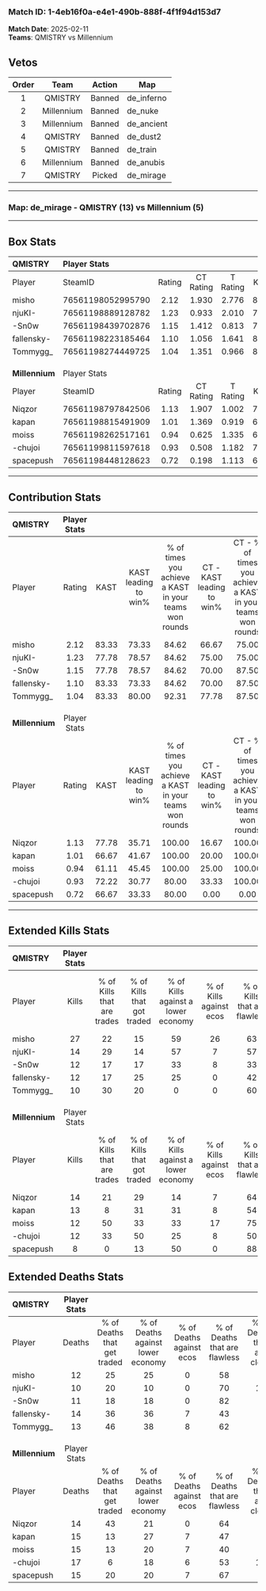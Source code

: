 ### Match ID: 1-4eb16f0a-e4e1-490b-888f-4f1f94d153d7  
**Match Date**: 2025-02-11  
**Teams**: QMISTRY vs Millennium  

## Vetos  

| Order | Team | Action | Map |
| :---: | :--: | :----: | --- |
| 1 | QMISTRY | Banned | de_inferno |
| 2 | Millennium | Banned | de_nuke |
| 3 | Millennium | Banned | de_ancient |
| 4 | QMISTRY | Banned | de_dust2 |
| 5 | QMISTRY | Banned | de_train |
| 6 | Millennium | Banned | de_anubis |
| 7 | QMISTRY | Picked | de_mirage |

---  

### **Map**: de_mirage - QMISTRY (13) vs Millennium (5)  
---  

## Box Stats  

| **QMISTRY**    | Player Stats      |        |           |          |       |       |       |         |        |      |     |
| :- | :- | :-: | :-: | :-: | :-: | :-: | :-: | :-: | :-: | :-: | :-: |
| Player         | SteamID           | Rating | CT Rating | T Rating | KAST  |  ADR  | Kills | Assists | Deaths | K/D  | HS% |
| misho          | 76561198052995790 |  2.12  |   1.930   |  2.776   | 83.33 | 151.1 |  27   |    5    |   12   | 2.25 | 66  |
| njuKI-         | 76561198889128782 |  1.23  |   0.933   |  2.010   | 77.78 | 65.8  |  14   |    3    |   10   | 1.40 | 50  |
| -Sn0w          | 76561198439702876 |  1.15  |   1.412   |  0.813   | 77.78 | 81.7  |  12   |    2    |   11   | 1.09 | 58  |
| fallensky-     | 76561198223185464 |  1.10  |   1.056   |  1.641   | 83.33 | 77.0  |  12   |    4    |   14   | 0.86 | 58  |
| Tommygg_       | 76561198274449725 |  1.04  |   1.351   |  0.966   | 83.33 | 73.1  |  10   |    7    |   13   | 0.77 | 80  |
|                |                   |        |           |          |       |       |       |         |        |      |     |
|                |                   |        |           |          |       |       |       |         |        |      |     |
|                |                   |        |           |          |       |       |       |         |        |      |     |
| **Millennium** | Player Stats      |        |           |          |       |       |       |         |        |      |     |
| Player         | SteamID           | Rating | CT Rating | T Rating | KAST  |  ADR  | Kills | Assists | Deaths | K/D  | HS% |
| Niqzor         | 76561198797842506 |  1.13  |   1.907   |  1.002   | 77.78 | 71.2  |  14   |    2    |   14   | 1.00 | 78  |
| kapan          | 76561198815491909 |  1.01  |   1.369   |  0.919   | 66.67 | 81.1  |  13   |    4    |   15   | 0.87 | 69  |
| moiss          | 76561198262517161 |  0.94  |   0.625   |  1.335   | 61.11 | 81.9  |  12   |    7    |   15   | 0.80 | 33  |
| -chujoi        | 76561199811597618 |  0.93  |   0.508   |  1.182   | 72.22 | 74.6  |  12   |    5    |   17   | 0.71 | 66  |
| spacepush      | 76561198448128623 |  0.72  |   0.198   |  1.113   | 66.67 | 64.9  |   8   |    4    |   15   | 0.53 | 37  |
---  

## Contribution Stats  

| **QMISTRY**    | Player Stats |       |                      |                                                        |                           |                                                             |                          |                                                            |
| :- | :-: | :-: | :-: | :-: | :-: | :-: | :-: | :-: |
| Player         |    Rating    | KAST  | KAST leading to win% | % of times you achieve a KAST in your teams won rounds | CT - KAST leading to win% | CT - % of times you achieve a KAST in your teams won rounds | T - KAST leading to win% | T - % of times you achieve a KAST in your teams won rounds |
| misho          |     2.12     | 83.33 |        73.33         |                         84.62                          |           66.67           |                            75.00                            |          83.33           |                           100.00                           |
| njuKI-         |     1.23     | 77.78 |        78.57         |                         84.62                          |           75.00           |                            75.00                            |          83.33           |                           100.00                           |
| -Sn0w          |     1.15     | 77.78 |        78.57         |                         84.62                          |           70.00           |                            87.50                            |          100.00          |                           80.00                            |
| fallensky-     |     1.10     | 83.33 |        73.33         |                         84.62                          |           70.00           |                            87.50                            |          80.00           |                           80.00                            |
| Tommygg_       |     1.04     | 83.33 |        80.00         |                         92.31                          |           77.78           |                            87.50                            |          83.33           |                           100.00                           |
|                |              |       |                      |                                                        |                           |                                                             |                          |                                                            |
|                |              |       |                      |                                                        |                           |                                                             |                          |                                                            |
|                |              |       |                      |                                                        |                           |                                                             |                          |                                                            |
| **Millennium** | Player Stats |       |                      |                                                        |                           |                                                             |                          |                                                            |
| Player         |    Rating    | KAST  | KAST leading to win% | % of times you achieve a KAST in your teams won rounds | CT - KAST leading to win% | CT - % of times you achieve a KAST in your teams won rounds | T - KAST leading to win% | T - % of times you achieve a KAST in your teams won rounds |
| Niqzor         |     1.13     | 77.78 |        35.71         |                         100.00                         |           16.67           |                           100.00                            |          50.00           |                           100.00                           |
| kapan          |     1.01     | 66.67 |        41.67         |                         100.00                         |           20.00           |                           100.00                            |          57.14           |                           100.00                           |
| moiss          |     0.94     | 61.11 |        45.45         |                         100.00                         |           25.00           |                           100.00                            |          57.14           |                           100.00                           |
| -chujoi        |     0.93     | 72.22 |        30.77         |                         80.00                          |           33.33           |                           100.00                            |          30.00           |                           75.00                            |
| spacepush      |     0.72     | 66.67 |        33.33         |                         80.00                          |           0.00            |                            0.00                             |          40.00           |                           100.00                           |
---  

## Extended Kills Stats  

| **QMISTRY**    | Player Stats |                            |                            |                                    |                         |                              |                                 |                                       |                    |           |
| :- | :-: | :-: | :-: | :-: | :-: | :-: | :-: | :-: | :-: | :-: |
| Player         |    Kills     | % of Kills that are trades | % of Kills that got traded | % of Kills against a lower economy | % of Kills against ecos | % of Kills that are flawless | % of Kills that are close duels | % of Kills that are assisted by flash | Pistol Round Kills | AWP Kills |
| misho          |      27      |             22             |             15             |                 59                 |           26            |              63              |                0                |                   0                   |         4          |     0     |
| njuKI-         |      14      |             29             |             14             |                 57                 |            7            |              57              |                7                |                   0                   |         2          |     0     |
| -Sn0w          |      12      |             17             |             17             |                 33                 |            8            |              33              |                8                |                   0                   |         1          |     4     |
| fallensky-     |      12      |             17             |             25             |                 25                 |            0            |              42              |                8                |                   0                   |         1          |     0     |
| Tommygg_       |      10      |             30             |             20             |                 0                  |            0            |              60              |                0                |                  20                   |         1          |     0     |
|                |              |                            |                            |                                    |                         |                              |                                 |                                       |                    |           |
|                |              |                            |                            |                                    |                         |                              |                                 |                                       |                    |           |
|                |              |                            |                            |                                    |                         |                              |                                 |                                       |                    |           |
| **Millennium** | Player Stats |                            |                            |                                    |                         |                              |                                 |                                       |                    |           |
| Player         |    Kills     | % of Kills that are trades | % of Kills that got traded | % of Kills against a lower economy | % of Kills against ecos | % of Kills that are flawless | % of Kills that are close duels | % of Kills that are assisted by flash | Pistol Round Kills | AWP Kills |
| Niqzor         |      14      |             21             |             29             |                 14                 |            7            |              64              |               14                |                   0                   |         2          |     0     |
| kapan          |      13      |             8              |             31             |                 31                 |            8            |              54              |                0                |                   0                   |         2          |     0     |
| moiss          |      12      |             50             |             33             |                 33                 |           17            |              75              |                0                |                   0                   |         0          |     0     |
| -chujoi        |      12      |             33             |             50             |                 25                 |            8            |              50              |                8                |                   8                   |         2          |     0     |
| spacepush      |      8       |             0              |             13             |                 50                 |            0            |              88              |                0                |                  13                   |         0          |     2     |
## Extended Deaths Stats  

| **QMISTRY**    | Player Stats |                             |                                   |                          |                               |                            |                           |               |
| :- | :-: | :-: | :-: | :-: | :-: | :-: | :-: | :-: |
| Player         |    Deaths    | % of Deaths that get traded | % of Deaths against lower economy | % of Deaths against ecos | % of Deaths that are flawless | % of Deaths that are close | % of Deaths while blinded | Deaths to AWP |
| misho          |      12      |             25              |                25                 |            0             |              58               |             0              |             0             |       0       |
| njuKI-         |      10      |             20              |                10                 |            0             |              70               |             10             |            10             |       2       |
| -Sn0w          |      11      |             18              |                18                 |            0             |              82               |             9              |             0             |       0       |
| fallensky-     |      14      |             36              |                36                 |            7             |              43               |             0              |             7             |       0       |
| Tommygg_       |      13      |             46              |                38                 |            8             |              62               |             8              |             0             |       0       |
|                |              |                             |                                   |                          |                               |                            |                           |               |
|                |              |                             |                                   |                          |                               |                            |                           |               |
|                |              |                             |                                   |                          |                               |                            |                           |               |
| **Millennium** | Player Stats |                             |                                   |                          |                               |                            |                           |               |
| Player         |    Deaths    | % of Deaths that get traded | % of Deaths against lower economy | % of Deaths against ecos | % of Deaths that are flawless | % of Deaths that are close | % of Deaths while blinded | Deaths to AWP |
| Niqzor         |      14      |             43              |                21                 |            0             |              64               |             0              |             7             |       0       |
| kapan          |      15      |             13              |                27                 |            7             |              47               |             0              |             7             |       2       |
| moiss          |      15      |             13              |                20                 |            7             |              40               |             7              |             0             |       0       |
| -chujoi        |      17      |              6              |                18                 |            6             |              53               |             12             |             0             |       1       |
| spacepush      |      15      |             20              |                20                 |            7             |              67               |             0              |             0             |       1       |
